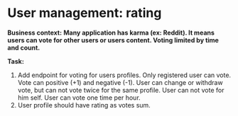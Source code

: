 # User management: rating

**Business context:**
**Many application has karma (ex: Reddit). It means users can vote for other users or users content. Voting limited by time and count.**

**Task:**

1. Add endpoint for voting for users profiles. Only registered user can vote. Vote can positive (+1) and negative (-1). User can change or withdraw vote, but can not vote twice for the same profile. User can not vote for him self. User can vote one time per hour.
2. User profile should have rating as votes sum.
